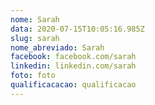 ```yaml
---
nome: Sarah
data: 2020-07-15T10:05:16.985Z
slug: sarah
nome_abreviado: Sarah
facebook: facebook.com/sarah
linkedin: linkedin.com/sarah
foto: foto
qualificacacao: qualificacao
---
```

